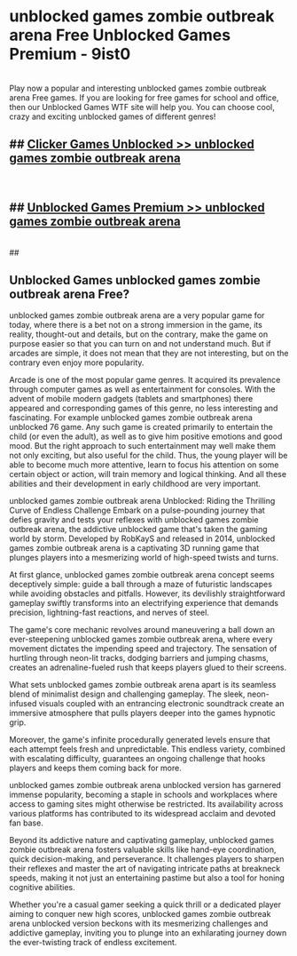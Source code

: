 # unblocked games zombie outbreak arena Free Unblocked Games Premium - 9ist0 <br>
<br>
Play now a popular and interesting unblocked games zombie outbreak arena Free games. If you are looking for free games for school and office, then our Unblocked Games WTF site will help you. You can choose cool, crazy and exciting unblocked games of different genres!


## ##  [Clicker Games Unblocked >> unblocked games zombie outbreak arena](http://freeplayer.one?title=unblocked_games_zombie_outbreak_arena&ref=M1)
  <br>

##  ## [Unblocked Games Premium >> unblocked games zombie outbreak arena](http://freeplayer.one?title=unblocked_games_zombie_outbreak_arena&ref=M1)
  <br>
  ##



## Unblocked Games unblocked games zombie outbreak arena Free?

unblocked games zombie outbreak arena are a very popular game for today, where there is a bet not on a strong immersion in the game, its reality, thought-out and details, but on the contrary, make the game on purpose easier so that you can turn on and not understand much. But if arcades are simple, it does not mean that they are not interesting, but on the contrary even enjoy more popularity.

Arcade is one of the most popular game genres. It acquired its prevalence through computer games as well as entertainment for consoles. With the advent of mobile modern gadgets (tablets and smartphones) there appeared and corresponding games of this genre, no less interesting and fascinating. For example unblocked games zombie outbreak arena unblocked 76 game. Any such game is created primarily to entertain the child (or even the adult), as well as to give him positive emotions and good mood. But the right approach to such entertainment may well make them not only exciting, but also useful for the child. Thus, the young player will be able to become much more attentive, learn to focus his attention on some certain object or action, will train memory and logical thinking. And all these abilities and their development in early childhood are very important.

unblocked games zombie outbreak arena Unblocked: Riding the Thrilling Curve of Endless Challenge
Embark on a pulse-pounding journey that defies gravity and tests your reflexes with unblocked games zombie outbreak arena, the addictive unblocked game that's taken the gaming world by storm. Developed by RobKayS and released in 2014, unblocked games zombie outbreak arena is a captivating 3D running game that plunges players into a mesmerizing world of high-speed twists and turns.

At first glance, unblocked games zombie outbreak arena concept seems deceptively simple: guide a ball through a maze of futuristic landscapes while avoiding obstacles and pitfalls. However, its devilishly straightforward gameplay swiftly transforms into an electrifying experience that demands precision, lightning-fast reactions, and nerves of steel.

The game's core mechanic revolves around maneuvering a ball down an ever-steepening unblocked games zombie outbreak arena, where every movement dictates the impending speed and trajectory. The sensation of hurtling through neon-lit tracks, dodging barriers and jumping chasms, creates an adrenaline-fueled rush that keeps players glued to their screens.

What sets unblocked games zombie outbreak arena apart is its seamless blend of minimalist design and challenging gameplay. The sleek, neon-infused visuals coupled with an entrancing electronic soundtrack create an immersive atmosphere that pulls players deeper into the games hypnotic grip.

Moreover, the game's infinite procedurally generated levels ensure that each attempt feels fresh and unpredictable. This endless variety, combined with escalating difficulty, guarantees an ongoing challenge that hooks players and keeps them coming back for more.

unblocked games zombie outbreak arena unblocked version has garnered immense popularity, becoming a staple in schools and workplaces where access to gaming sites might otherwise be restricted. Its availability across various platforms has contributed to its widespread acclaim and devoted fan base.

Beyond its addictive nature and captivating gameplay, unblocked games zombie outbreak arena fosters valuable skills like hand-eye coordination, quick decision-making, and perseverance. It challenges players to sharpen their reflexes and master the art of navigating intricate paths at breakneck speeds, making it not just an entertaining pastime but also a tool for honing cognitive abilities.

Whether you're a casual gamer seeking a quick thrill or a dedicated player aiming to conquer new high scores, unblocked games zombie outbreak arena unblocked version beckons with its mesmerizing challenges and addictive gameplay, inviting you to plunge into an exhilarating journey down the ever-twisting track of endless excitement.